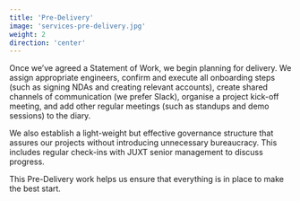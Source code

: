 ```yaml
---
title: 'Pre-Delivery'
image: 'services-pre-delivery.jpg'
weight: 2
direction: 'center'
---
```


Once we’ve agreed a Statement of Work, we begin planning for delivery. We assign appropriate engineers, confirm and execute all onboarding steps (such as signing NDAs and creating relevant accounts), create shared channels of communication (we prefer Slack), organise a project kick-off meeting, and add other regular meetings (such as standups and demo sessions) to the diary.

We also establish a light-weight but effective governance structure that assures our projects without introducing unnecessary bureaucracy. This includes regular check-ins with JUXT senior management to discuss progress.

This Pre-Delivery work helps us ensure that everything is in place to make the best start.
